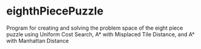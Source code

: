 # eighthPiecePuzzle
Program for creating and solving the problem space of the eight piece puzzle using Uniform Cost Search, A* with Misplaced Tile Distance, and A* with Manhattan Distance
